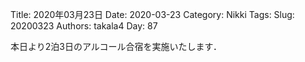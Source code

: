 ﻿Title: 2020年03月23日
Date: 2020-03-23
Category: Nikki
Tags: 
Slug: 20200323
Authors: takala4
Day: 87



本日より2泊3日のアルコール合宿を実施いたします．


